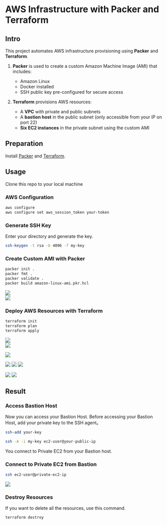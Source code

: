 # AWS Infrastructure with Packer and Terraform


## Intro  
This project automates AWS infrastructure provisioning using **Packer** and **Terraform**.  

1. **Packer** is used to create a custom Amazon Machine Image (AMI) that includes:  
   - Amazon Linux  
   - Docker installed  
   - SSH public key pre-configured for secure access  

2. **Terraform** provisions AWS resources:  
   - A **VPC** with private and public subnets  
   - A **bastion host** in the public subnet (only accessible from your IP on port 22)  
   - **Six EC2 instances** in the private subnet using the custom AMI  


## Preparation
Install [Packer](https://developer.hashicorp.com/packer/downloads) and [Terraform](https://developer.hashicorp.com/terraform/downloads).

## Usage

Clone this repo to your local machine

### AWS Configuration
```sh
aws configure
aws configure set aws_session_token your-token
```

### Generate SSH Key
Enter your directory and generate the key.
```sh
ssh-keygen -t rsa -b 4096 -f my-key
```

### Create Custom AMI with Packer
```sh
packer init .
packer fmt .
packer validate .
packer build amazon-linux-ami.pkr.hcl
```
![](./pic/build.png)  
![](./pic/ami.png)

### Deploy AWS Resources with Terraform
```sh
terraform init
terraform plan
terraform apply
```

![](./pic/launchvm.png)  
![](./pic/bastion1.png)

![](./pic/inboundrule.png)

![](./pic/showvm.png)
![](./pic/private-vm-ami.png)
![](./pic/privatevm.png)

![](./pic/vpc2.png)
![](./pic/vpc1.png)
## Result

### Access Bastion Host
Now you can access your Bastion Host. 
Before accessing your Bastion Host, add your private key to the SSH agent。
```sh
ssh-add your-key
```
```sh
ssh -A -i my-key ec2-user@your-public-ip
```
You connect to Private EC2 from your Bastion host.
### Connect to Private EC2 from Bastion
```sh
ssh ec2-user@private-ec2-ip
```
![](./pic/sshvm.png)

### Destroy Resources
If you want to delete all the resources, use this command. 
```sh
terraform destroy
```

